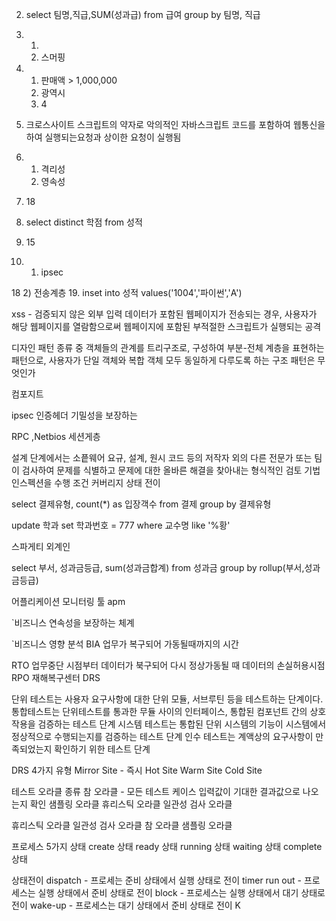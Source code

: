


2. select 팀명,직급,SUM(성과급) from 급여 group by 팀명, 직급

4. 	1.
	2. 스머핑
6.	1) 판매액 > 1,000,000
	2) 광역시
	3) 4

7. 크로스사이트 스크립트의 약자로 악의적인 자바스크립트 코드를 포함하여 웹통신을 하여 
실행되는요청과 상이한 요청이 실행됨

8.	1) 격리성
	2) 영속성

9. 18

10. select distinct 학점 from 성적

15. 15

17.	1) ipsec


18
	2) 전송계층
19.  inset into 성적 values('1004','파이썬','A')


xss - 검증되지 않은 외부 입력 데이터가 포함된 웹페이지가 전송되는 경우, 사용자가 해당 웹페이지를 열람함으로써
웹페이지에 포함된 부적절한 스크립트가 실행되는 공격



디자인 패턴 종류 중 객체들의 관계를 트리구조로, 구성하여 부분-전체 계층을 표현하는 패턴으로, 사용자가 단일 객체와
복합 객체 모두 동일하게 다루도록 하는 구조 패턴은 무엇인가

컴포지트

ipsec
인증헤더
기밀성을 보장하는

RPC ,Netbios 세션게층

 설계 단계에서는 소픝웨어 요규, 설계, 원시 코드 등의 저작자 외의 다른 전문가 또는 팀이
 검사하여 문제를 식별하고 문제에 대한 올바른 해결을 찾아내는 형식적인 검토 기법 인스펙션을 수행
 조건 커버리지
 상태 전이
 
 
 select 결제유형, count(*) as 입장객수 from 결제 group by 결제유형
 
 update 학과 set 학과번호 = 777 where 교수명 like '%황'
 
 스파게티 
 외계인
 
 select 부서, 성과금등급, sum(성과금합계) from 성과금 group by rollup(부서,성과금등급)
 
 어플리케이션 모니터링 툴 
 apm
 
`비즈니스 연속성을 보장하는 체계
 
`비즈니스 영향 분석
 BIA
 업무가 복구되어 가동될때까지의 시간
 
RTO
업무중단 시점부터 데이터가 북구되어 다시 정상가동될 때 데이터의 손실허용시점
RPO
재해복구센터 DRS



단위 테스트는 사용자 요구사항에 대한 단위 모듈, 서브루틴 등을 테스트하는 단계이다.
통합테스트는 단위테스트를 통과한 무듈 사이의 인터페이스, 통합된 컴포넌트 간의 상호작용을 검증하는 테스트 단계
시스템 테스트는 통합된 단위 시스템의 기능이 시스템에서 정상적으로 수행되는지를 검증하는 테스트 단계
인수 테스트는 계액상의 요구사항이 만족되었는지 확인하기 위한 테스트 단계

DRS 4가지 유형
Mirror Site - 즉시
Hot Site
Warm Site
Cold Site

테스트 오라클 종류
참 오라클 - 모든 테스트 케이스 입력값이 기대한 결과값으로 나오는지 확인
샘플링 오라클
휴리스틱 오라클
일관성 검사 오라클

휴리스틱 오라클
일관성 검사 오라클
참 오라클
샘플링 오라클

프로세스 5가지 상태
create 상태
ready 상태
running 상태 
waiting 상태
complete 상태

상태전이
dispatch - 프로세는 준비 상태에서 실행 상태로 전이
timer run out - 프로세스는 실행 상태에서 준비 상태로 전이
block - 프로세스는 실행 상태에서 대기 상태로 전이
wake-up - 프로세스는 대기 상태에서 준비 상태로 전이
K
